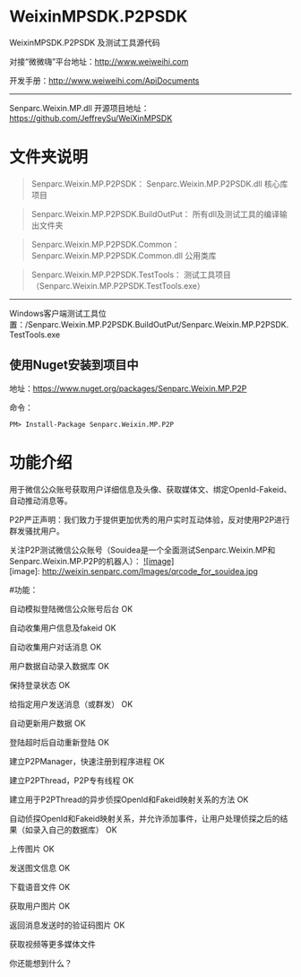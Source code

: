 WeixinMPSDK.P2PSDK
==================

WeixinMPSDK.P2PSDK 及测试工具源代码

对接“微微嗨”平台地址：http://www.weiweihi.com

开发手册：http://www.weiweihi.com/ApiDocuments

--------------

Senparc.Weixin.MP.dll 开源项目地址：https://github.com/JeffreySu/WeiXinMPSDK


文件夹说明
===================
> Senparc.Weixin.MP.P2PSDK： Senparc.Weixin.MP.P2PSDK.dll 核心库项目

> Senparc.Weixin.MP.P2PSDK.BuildOutPut： 所有dll及测试工具的编译输出文件夹

> Senparc.Weixin.MP.P2PSDK.Common： Senparc.Weixin.MP.P2PSDK.Common.dll 公用类库

> Senparc.Weixin.MP.P2PSDK.TestTools： 测试工具项目（Senparc.Weixin.MP.P2PSDK.TestTools.exe）

--------------------

Windows客户端测试工具位置：/Senparc.Weixin.MP.P2PSDK.BuildOutPut/Senparc.Weixin.MP.P2PSDK.TestTools.exe

使用Nuget安装到项目中
--------------
地址：https://www.nuget.org/packages/Senparc.Weixin.MP.P2P

命令：
```
PM> Install-Package Senparc.Weixin.MP.P2P
```


功能介绍
=====================

用于微信公众账号获取用户详细信息及头像、获取媒体文、绑定OpenId-Fakeid、自动推动消息等。

P2P严正声明：我们致力于提供更加优秀的用户实时互动体验，反对使用P2P进行群发骚扰用户。


关注P2P测试微信公众账号（Souidea是一个全面测试Senparc.Weixin.MP和Senparc.Weixin.MP.P2P的机器人）：
[![image]](http://weixin.senparc.com/)  
[image]: http://weixin.senparc.com/Images/qrcode_for_souidea.jpg



#功能：

自动模拟登陆微信公众账号后台 OK

自动收集用户信息及fakeid OK

自动收集用户对话消息 OK

用户数据自动录入数据库 OK

保持登录状态 OK

给指定用户发送消息（或群发） OK

自动更新用户数据 OK

登陆超时后自动重新登陆 OK

建立P2PManager，快速注册到程序进程 OK

建立P2PThread，P2P专有线程 OK


建立用于P2PThread的异步侦探OpenId和Fakeid映射关系的方法 OK

自动侦探OpenId和Fakeid映射关系，并允许添加事件，让用户处理侦探之后的结果（如录入自己的数据库） OK

上传图片 OK

发送图文信息 OK

下载语音文件 OK

获取用户图片 OK

返回消息发送时的验证码图片 OK


获取视频等更多媒体文件


你还能想到什么？
